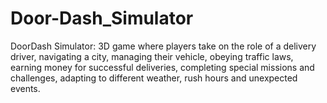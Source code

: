# Door-Dash_Simulator
DoorDash Simulator: 3D game where players take on the role of a delivery driver, navigating a city, managing their vehicle, obeying traffic laws, earning money for successful deliveries, completing special missions and challenges, adapting to different weather, rush hours and unexpected events.
